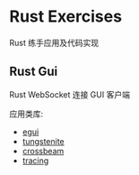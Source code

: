 # Rust Exercises

Rust 练手应用及代码实现

## Rust Gui

Rust WebSocket 连接 GUI 客户端

应用类库: 

- [egui](https://crates.io/crates/egui)
- [tungstenite](https://crates.io/crates/tungstenite)
- [crossbeam](https://crates.io/crates/crossbeam)
- [tracing](https://crates.io/crates/tracing)
